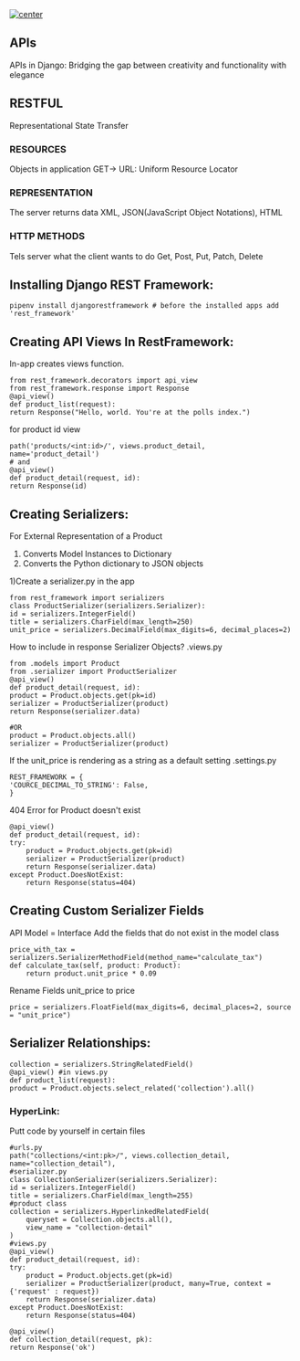 <a href="">
  <img align="center" src="https://img.shields.io/badge/APIs%20In%20Django-RESTful%20APIs-blue" alt="center">
</a>

## APIs
APIs in Django: Bridging the gap between creativity and functionality with elegance
## RESTFUL
Representational State Transfer
### RESOURCES
Objects in application GET-> URL: Uniform Resource Locator
### REPRESENTATION
The server returns data XML, JSON(JavaScript Object Notations), HTML
### HTTP METHODS
Tels server what the client wants to do
Get, Post, Put, Patch, Delete

## Installing Django REST Framework:
    pipenv install djangorestframework # before the installed apps add 'rest_framework'
## Creating API Views In RestFramework:
In-app creates views function.

    from rest_framework.decorators import api_view
    from rest_framework.response import Response
    @api_view()
    def product_list(request):
    return Response("Hello, world. You're at the polls index.")
for product id view

    path('products/<int:id>/', views.product_detail, name='product_detail')
    # and
    @api_view()
    def product_detail(request, id):
    return Response(id)
## Creating Serializers:
For External Representation of a Product
1. Converts Model Instances to Dictionary
2. Converts the Python dictionary to JSON objects

1)Create a serializer.py in the app

    from rest_framework import serializers
    class ProductSerializer(serializers.Serializer):
    id = serializers.IntegerField()
    title = serializers.CharField(max_length=250)
    unit_price = serializers.DecimalField(max_digits=6, decimal_places=2)
How to include in response Serializer Objects?
.views.py

    from .models import Product
    from .serializer import ProductSerializer
    @api_view()
    def product_detail(request, id):
    product = Product.objects.get(pk=id)
    serializer = ProductSerializer(product)
    return Response(serializer.data)

    #OR
    product = Product.objects.all()
    serializer = ProductSerializer(product)
    
If the unit_price is rendering as a string as a default setting
.settings.py

    REST_FRAMEWORK = {
    'COURCE_DECIMAL_TO_STRING': False,
    }

404 Error for Product doesn't exist
    
    @api_view()
    def product_detail(request, id):
    try:
        product = Product.objects.get(pk=id)
        serializer = ProductSerializer(product)
        return Response(serializer.data)
    except Product.DoesNotExist:
        return Response(status=404)

## Creating Custom Serializer Fields
API Model = Interface
Add the fields that do not exist in the model class
       
    price_with_tax = serializers.SerializerMethodField(method_name="calculate_tax")
    def calculate_tax(self, product: Product):
        return product.unit_price * 0.09
Rename Fields
unit_price to price

    price = serializers.FloatField(max_digits=6, decimal_places=2, source = "unit_price")

## Serializer Relationships:
    collection = serializers.StringRelatedField()
    @api_view() #in views.py
    def product_list(request):
    product = Product.objects.select_related('collection').all()
### HyperLink:
Putt code by yourself in certain files
    
    #urls.py
    path("collections/<int:pk>/", views.collection_detail, name="collection_detail"),
    #serializer.py
    class CollectionSerializer(serializers.Serializer):
    id = serializers.IntegerField()
    title = serializers.CharField(max_length=255)
    #product class
    collection = serializers.HyperlinkedRelatedField(
        queryset = Collection.objects.all(),
        view_name = "collection-detail"
    )
    #views.py
    @api_view()
    def product_detail(request, id):
    try:
        product = Product.objects.get(pk=id)
        serializer = ProductSerializer(product, many=True, context = {'request' : request})
        return Response(serializer.data)
    except Product.DoesNotExist:
        return Response(status=404)

    @api_view()
    def collection_detail(request, pk):
    return Response('ok')
  
